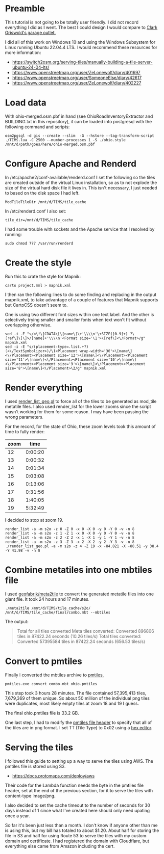# Preamble

This tutorial is not going to be totally user friendly. I did not record everything I did as I went. The best I could design I would compare to [Clark Griswold's garage outlet.](https://www.youtube.com/watch?v=iXaw70X7wb4)

I did all of this work on Windows 10 and using the Windows Subsystem for Linux running Ubuntu 22.04.4 LTS. I would recommend these resources for more information:

* https://switch2osm.org/serving-tiles/manually-building-a-tile-server-ubuntu-24-04-lts/
* https://www.openstreetmap.org/user/ZeLonewolf/diary/401697
* https://www.openstreetmap.org/user/SomeoneElse/diary/42617
* https://www.openstreetmap.org/user/ZeLonewolf/diary/402227

# Load data

With ohio-merged.osm.pbf in hand (see OhioRoadInventoryExtractor and BUILDING.txt in this repository), it can be loaded into postgresql with the following command and scripts:

    osm2pgsql -d gis --create --slim  -G --hstore --tag-transform-script ./TIMS.lua -C 2500 --number-processes 1 -S ./ohio.style /mnt/d/path/goes/here/ohio-merged.osm.pbf

# Configure Apache and Renderd

In /etc/apache2/conf-available/renderd.conf I set the following so the tiles are created outside of the virtual Linux installation, so as to not explode the size of the virtual hard disk file it lives in. This isn't necessary, I just needed to based on the disk space I had left.
    
    ModTileTileDir /mnt/d/TIMS/tile_cache
	
In  /etc/renderd.conf I also set:
    
    tile_dir=/mnt/d/TIMS/tile_cache

I had some trouble with sockets and the Apache service that I resolved by running:

    sudo chmod 777 /var/run/renderd

# Create the style

Run this to crate the style for Mapnik:

    carto project.mml > mapnik.xml

I then ran the following lines to do some finding and replacing in the output mapnik.xml, to take advantage of a couple of features that Mapnik supports but CartoCSS doesn't seem to.

One is using two different font sizes within one text label. And the other is selectively trying smaller and smaller fonts when text won't fit without overlapping otherwise.

    sed -i -E "s/<\!\[CDATA\[\[name\]\+'\\\\n'\+SIZE([0-9]+) ?\[ref\]\]\]>/[name]+'\\\\n'<Format size='\1'>\[ref\]<\/Format>/g" mapnik.xml
    sed -i -E "s/(placement-type=.list.+?)(<\/TextSymbolizer>)/\1<Placement wrap-width='30'>\[name\]<\/Placement><Placement size='12'>\[name\]<\/Placement><Placement size='11'>\[name\]<\/Placement><Placement size='10'>\[name\]<\/Placement><Placement size='9'>\[name\]<\/Placement><Placement size='8'>\[name\]<\/Placement>\2/g" mapnik.xml

# Render everything

I used [render_list_geo.pl](https://github.com/alx77/render_list_geo.pl) to force all of the tiles to be generated as mod_tile metatile files.
I also used render_list for the lower zooms since the script wasn't working for them for some reason. I may have been passing the wrong parameters.

For the record, for the state of Ohio, these zoom levels took this amount of time to fully render:

|zoom|time|
|----|----|
|12|0:00:20|
|13|0:00:32|
|14|0:01:34|
|15|0:03:08|
|16|0:13:06|
|17|0:31:56|
|18|1:40:05|
|19|5:32:49|

I decided to stop at zoom 19.

    render_list -a -m s2o -z 0 -Z 0 -x 0 -X 0 -y 0 -Y 0 -v -n 8
    render_list -a -m s2o -z 1 -Z 1 -x 0 -X 0 -y 0 -Y 0 -v -n 8
    render_list -a -m s2o -z 2 -Z 2 -x 1 -X 1 -y 1 -Y 1 -v -n 8
    render_list -a -m s2o -z 3 -Z 3 -x 2 -X 2 -y 2 -Y 3 -v -n 8
    ./render_list_geo.pl -a -m s2o -z 4 -Z 19 -x -84.821 -X -80.51 -y 38.4 -Y 41.98 -v -n 8

# Combine metatiles into one mbtiles file

I used [geofabrik/meta2tile](https://github.com/geofabrik/meta2tile) to convert the generated metatile files into one giant file. It took 24 hours and 17 minutes.

    ./meta2tile /mnt/d/TIMS/tile_cache/s2o/ /mnt/d/TIMS/tile_cache/final/combo.mbt --mbtiles

The output:

> Total for all tiles converted
> Meta tiles converted: Converted 896806 tiles in 87422.24 seconds (10.26 tiles/s)
> Total tiles converted: Converted 57395584 tiles in 87422.24 seconds (656.53 tiles/s)

# Convert to pmtiles

Finally I converted the mbtiles archive to [pmtiles.](https://github.com/protomaps/go-pmtiles/releases)

    pmtiles.exe convert combo.mbt ohio.pmtiles

This step took 3 hours 28 minutes. The file contained 57,395,413 tiles, 7,679,369 of them unique. So about 50 million of the individual png tiles were duplicates, most likely empty tiles at zoom 18 and 19 I guess.

The final ohio.pmtiles file is 33.2 GB.

One last step, I had to modify the [pmtiles file header](https://github.com/protomaps/PMTiles/blob/main/spec/v3/spec.md) to specify that all of the tiles are in png format. I set TT (Tile Type) to 0x02 using a [hex editor](https://mh-nexus.de/en/hxd/).

# Serving the tiles

I followed this guide to setting up a way to serve the tiles using AWS. The pmtiles file is stored using S3.

* https://docs.protomaps.com/deploy/aws

Their code for the Lambda function needs the byte in the pmtiles file header, set at the end of the previous section, for it to serve the tiles with content-type image/png.

I also decided to set the cache timeout to the number of seconds for 30 days instead of 1 since what I've created here should only need upating once a year.

So far it's been just less than a month. I don't know if anyone other than me is using this, but my bill has totaled to about $1.20. About half for storing the file in S3 and half for using Route 53 to serve the tiles with my custom domain and certificate. I had registered the domain with Cloudflare, but everything else came from Amazon including the cert.
